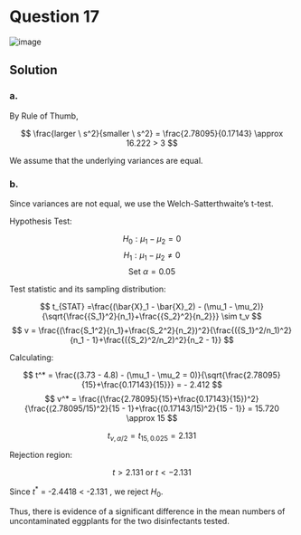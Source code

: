 # Question 17

![image](https://github.com/user-attachments/assets/d15e5af2-932a-47e3-be1f-6aec1bce8085)

## Solution

### a. 

By Rule of Thumb, 

$$
\frac{larger \  s^2}{smaller \ s^2} = \frac{2.78095}{0.17143} \approx 16.222 > 3
$$

We assume that the underlying variances are equal.

### b.

Since variances are not equal, we use the Welch-Satterthwaite’s t-test.

Hypothesis Test:

$$
H_0: \mu_1 - \mu_2 = 0
$$
$$
H_1: \mu_1 - \mu_2 \neq 0
$$
$$
\text{Set } \alpha = 0.05
$$

Test statistic and its sampling distribution:

$$
t_{STAT} =\frac{(\bar{X}_1 - \bar{X}_2) - (\mu_1 - \mu_2)}{\sqrt{\frac{{S_1}^2}{n_1}+\frac{{S_2}^2}{n_2}}} \sim t_v
$$
$$
v  = \frac{(\frac{S_1^2}{n_1}+\frac{S_2^2}{n_2})^2}{\frac{({S_1}^2/n_1)^2}{n_1 - 1}+\frac{({S_2}^2/n_2)^2}{n_2 - 1}} 
$$

Calculating:

$$
t^* = \frac{(3.73 - 4.8) - (\mu_1 - \mu_2 = 0)}{\sqrt{\frac{2.78095}{15}+\frac{0.17143}{15}}} = - 2.412
$$
$$
v^* = \frac{(\frac{2.78095}{15}+\frac{0.17143}{15})^2}{\frac{(2.78095/15)^2}{15 - 1}+\frac{(0.17143/15)^2}{15 - 1}} = 15.720 \approx 15
$$

$$
t_{v, \alpha / 2} = t_{15, 0.025} = 2.131
$$

Rejection region:

$$
t > 2.131 \text{ or } t < -2.131
$$

Since $t^*$ = -2.4418 < -2.131 , we reject $H_0$.

Thus, there is evidence of a significant difference in the mean numbers of uncontaminated eggplants for the two disinfectants tested.
